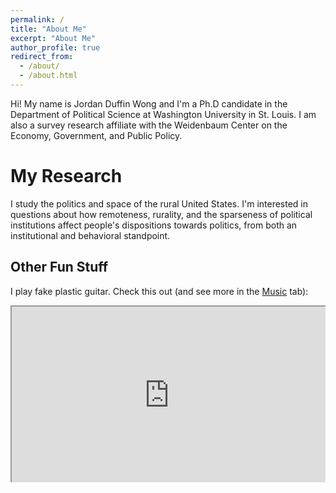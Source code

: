 ```yaml
---
permalink: /
title: "About Me"
excerpt: "About Me"
author_profile: true
redirect_from: 
  - /about/
  - /about.html
---
```


Hi! My name is Jordan Duffin Wong and I'm a Ph.D candidate in the Department of Political Science at Washington University in St. Louis. I am also a survey research affiliate with the Weidenbaum Center on the Economy, Government, and Public Policy.

My Research
======
I study the politics and space of the rural United States. I'm interested in questions about how remoteness, rurality, and the sparseness of political institutions affect people's dispositions towards politics, from both an institutional and behavioral standpoint.

<!--My Teaching
======
this is stuff about my teaching
-->

Other Fun Stuff
------
I play fake plastic guitar. Check this out (and see more in the [Music](/music/) tab):

<style>
.video-holder {
  position: relative;
  width: 100%;
  height: 0;
  padding-bottom: 56.25%;
  overflow: hidden;
}
.video-holder iframe {
  position: absolute;
  top: 0;
  left: 0;
  width: 100%;
  height: 100%;
}
</style>

<div class="video-holder">
<iframe src="https://drive.google.com/file/d/1s16VnO_PwYL7JfEWAr9c4za0U0Ihlcum/preview" width="1980" height="1080" allow="autoplay"></iframe>
</div>